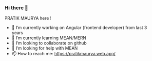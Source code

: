 ### Hi there 👋
PRATIK MAURYA here !

- 🔭 I’m currently working on Angular (frontend developer) from last 3 years 
- 🌱 I’m currently learning MEAN/MERN
- 👯 I’m looking to collaborate on github
- 🤔 I’m looking for help with MEAN
- 📫 How to reach me: https://pratikmaurya.web.app/ 

